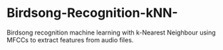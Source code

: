 # Birdsong-Recognition-kNN-
Birdsong recognition machine learning with k-Nearest Neighbour using MFCCs to extract features from audio files.
